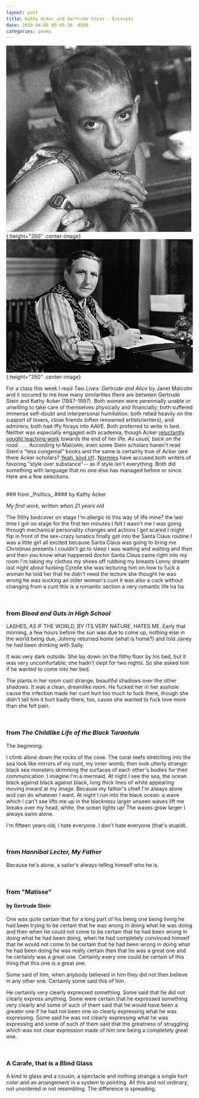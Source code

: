 ```yaml
---
layout: post
title: Kathy Acker and Gertrude Stein - Excerpts
date: 2018-04-08 09:45:10 -0500
categories: poems
---
```


![Acker](/assets/Acker.jpg){:height="350" .center-image}
<br>
![Stein](/assets/Stein.jpg){:height="350" .center-image}

For a class this week I read _Two Lives: Gertrude and Alice_ by Janet Malcolm and it occured to me how many similarities there are between Gertrude Stein and Kathy Acker (1947-1997). Both women were perennially unable or unwilling to take care of themselves physically and financially; both suffered immense self-doubt and interpersonal humiliation; both relied heavily on the support of lovers, close friends (often renowned artists/writers), and admirers; both had iffy forays into AAVE. Both preferred to write in bed. Neither was especially engaged with academia, though Acker [reluctantly sought teaching work](https://www.newyorker.com/books/page-turner/cancer-became-my-whole-brain-kathy-acker-final-year) towards the end of her life. _As usual, back on the road. . . ._ According to Malcolm, even some Stein scholars haven't read Stein's "less congenial" books and the same is certainly true of Acker (are there Acker scholars? [Yeah, kind of](https://communalpresence.com/)). [Normies](https://www.theguardian.com/books/2017/sep/04/after-kathy-acker-a-biography-chris-kraus-review) have accused both writers of favoring "style over substance"-- as if style isn't everything. Both did something with language that no one else has managed before or since.  Here are a few selections.

<br>
### from _Politics_
#### by Kathy Acker

_My first work, written when 21 years old_

The filthy bedcover on stage I'm allergic to this way of life mine? the last time I got on stage for the first ten minutes I felt I wasn't me I was going through mechanical personality changes and actions I got scared I might flip in front of the sex-crazy lunatics finally got into the Santa Claus routine I was a little girl all excited because Santa Claus was going to bring me Christmas presents I couldn't go to sleep I was waiting and waiting and then and then you know what happened doctor Santa Claus came right into my room I'm taking my clothes my shoes off rubbing my breasts Lenny dreamt last night about fucking Cyrelle she was lecturing him on how to fuck a woman he told her that he didn't need the lecture she thought he was wrong he was sucking an older woman's cunt it was also a cock without changing from a cunt this is a romantic section a very romantic life ha ha

<br>

### from _Blood and Guts in High School_

LASHES, AS IF THE WORLD, BY ITS VERY NATURE, HATES ME. Early that morning, a few hours before the sun was due to come up, nothing else in the world being due, Johnny returned home (what is home?) and told Janey he had been drinking with Sally.

It was very dark outside. She lay down on the filthy floor by his bed, but it was very uncomfortable; she hadn't slept for two nights. So she asked him if he wanted to come into her bed.

The plants in her room cast strange, beautiful shadows over the other shadows. It was a clean, dreamlike room. He fucked her in her asshole cause the infection made her cunt hurt too much to fuck there, though she didn't tell him it hurt badly there, too, cause she wanted to fuck love more than she felt pain.

<br>

### from _The Childlike Life of the Black Tarantula_

The beginning: 

I climb alone down the rocks of the cove. The coral reefs stretching into the sea look like mirrors of my cunt, my inner womb; then look utterly strange: black sea monsters skimming the surfaces of each other's bodies for their communication. I imagine I'm a mermaid. At night I see the sea, the ocean black against black against black, long thick lines of white appearing moving inward at my image. Because my father's chief I'm always alone and can do whatever I want. At night I run into the black ocean: a wave which I can't see lifts me up in the blackness larger unseen waves lift me breaks over my head, white, the ocean lights up! The waves grow larger I always swim alone.

I'm fifteen years old; I hate everyone. I don't hate everyone (that's stupid).

<br>

### from _Hannibal Lecter, My Father_

Because he's alone, a sailor's always telling himself who he is.

<br>

### from "Matisse"
#### by Gertrude Stein

One was quite certain that for a long part of his being one being living he had been trying to be certain that he was wrong in doing what he was doing and then when he could not come to be certain that he had been wrong in doing what he had been doing, when he had completely convinced himself that he would not come to be certain that he had been wrong in doing what he had been doing he was really certain then that he was a great one and he certainly was a great one. Certainly every one could be certain of this thing that this one is a great one.

Some said of him, when anybody believed in him they did not then believe in any other one. Certainly some said this of him.

He certainly very clearly expressed something. Some said that he did not clearly express anything. Some were certain that he expressed something very clearly and some of such of them said that he would have been a greater one if he had not been one so clearly expressing what he was expressing. Some said he was not clearly expressing what he was expressing and some of such of them said that the greatness of struggling which was not clear expression made of him one being a completely great one.

<br>

### A Carafe, that is a Blind Glass

A kind in glass and a cousin, a spectacle and nothing strange a single hurt color and an arrangement in a system to pointing. All this and not ordinary, not unordered in not resembling. The difference is spreading.